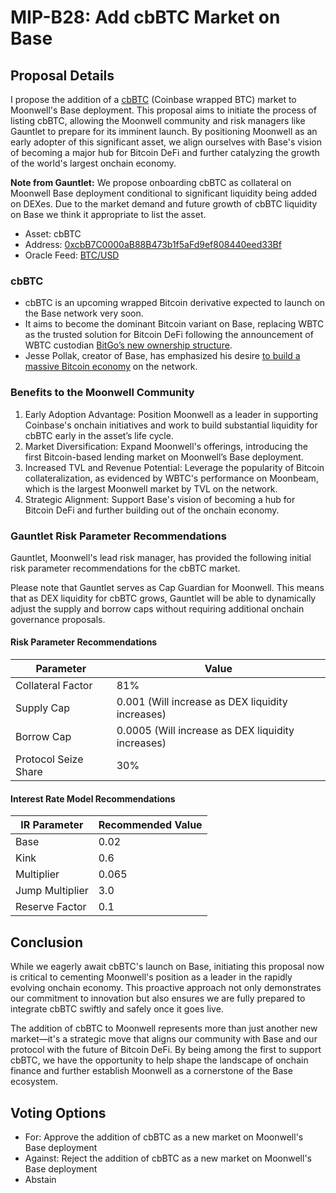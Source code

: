 # MIP-B28: Add cbBTC Market on Base

## Proposal Details

I propose the addition of a
[cbBTC](https://x.com/coinbase/status/1823501582006411614) (Coinbase wrapped
BTC) market to Moonwell's Base deployment. This proposal aims to initiate the
process of listing cbBTC, allowing the Moonwell community and risk managers like
Gauntlet to prepare for its imminent launch. By positioning Moonwell as an early
adopter of this significant asset, we align ourselves with Base's vision of
becoming a major hub for Bitcoin DeFi and further catalyzing the growth of the
world's largest onchain economy.

**Note from Gauntlet:** We propose onboarding cbBTC as collateral on Moonwell
Base deployment conditional to significant liquidity being added on DEXes. Due
to the market demand and future growth of cbBTC liquidity on Base we think it
appropriate to list the asset.

- Asset: cbBTC
- Address:
  [0xcbB7C0000aB88B473b1f5aFd9ef808440eed33Bf](https://basescan.org/address/0xcbb7c0000ab88b473b1f5afd9ef808440eed33bf)
- Oracle Feed:
  [BTC/USD](https://basescan.org/address/0x64c911996D3c6aC71f9b455B1E8E7266BcbD848F)

### cbBTC

- cbBTC is an upcoming wrapped Bitcoin derivative expected to launch on the Base
  network very soon.
- It aims to become the dominant Bitcoin variant on Base, replacing WBTC as the
  trusted solution for Bitcoin DeFi following the announcement of WBTC custodian
  [BitGo’s new ownership structure](https://protos.com/justin-sun-has-99-problems-and-wbtc-is-two-of-them/).
- Jesse Pollak, creator of Base, has emphasized his desire
  [to build a massive Bitcoin economy](https://x.com/jessepollak/status/1823515062658830681)
  on the network.

### Benefits to the Moonwell Community

1. Early Adoption Advantage: Position Moonwell as a leader in supporting
   Coinbase's onchain initiatives and work to build substantial liquidity for
   cbBTC early in the asset’s life cycle.
2. Market Diversification: Expand Moonwell's offerings, introducing the first
   Bitcoin-based lending market on Moonwell’s Base deployment.
3. Increased TVL and Revenue Potential: Leverage the popularity of Bitcoin
   collateralization, as evidenced by WBTC's performance on Moonbeam, which is
   the largest Moonwell market by TVL on the network.
4. Strategic Alignment: Support Base's vision of becoming a hub for Bitcoin DeFi
   and further building out of the onchain economy.

### Gauntlet Risk Parameter Recommendations

Gauntlet, Moonwell's lead risk manager, has provided the following initial risk
parameter recommendations for the cbBTC market.

Please note that Gauntlet serves as Cap Guardian for Moonwell. This means that
as DEX liquidity for cbBTC grows, Gauntlet will be able to dynamically adjust
the supply and borrow caps without requiring additional onchain governance
proposals.

#### Risk Parameter Recommendations

| Parameter            | Value                                             |
| -------------------- | ------------------------------------------------- |
| Collateral Factor    | 81%                                               |
| Supply Cap           | 0.001 (Will increase as DEX liquidity increases)  |
| Borrow Cap           | 0.0005 (Will increase as DEX liquidity increases) |
| Protocol Seize Share | 30%                                               |

#### Interest Rate Model Recommendations

| IR Parameter    | Recommended Value |
| --------------- | ----------------- |
| Base            | 0.02              |
| Kink            | 0.6               |
| Multiplier      | 0.065             |
| Jump Multiplier | 3.0               |
| Reserve Factor  | 0.1               |

## Conclusion

While we eagerly await cbBTC's launch on Base, initiating this proposal now is
critical to cementing Moonwell's position as a leader in the rapidly evolving
onchain economy. This proactive approach not only demonstrates our commitment to
innovation but also ensures we are fully prepared to integrate cbBTC swiftly and
safely once it goes live.

The addition of cbBTC to Moonwell represents more than just another new
market—it's a strategic move that aligns our community with Base and our
protocol with the future of Bitcoin DeFi. By being among the first to support
cbBTC, we have the opportunity to help shape the landscape of onchain finance
and further establish Moonwell as a cornerstone of the Base ecosystem.

## Voting Options

- For: Approve the addition of cbBTC as a new market on Moonwell's Base
  deployment
- Against: Reject the addition of cbBTC as a new market on Moonwell's Base
  deployment
- Abstain
